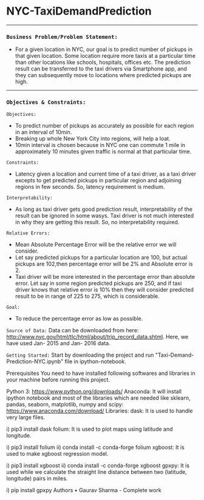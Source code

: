 # NYC-TaxiDemandPrediction
----
### `Business Problem/Problem Statement:`
* For a given location in NYC, our goal is to predict number of pickups in that given location. Some location require more taxis at a particular time than other locations like schools, hospitals, offices etc. The prediction result can be transferred to the taxi drivers via Smartphone app, and they can subsequently move to locations where predicted pickups are high.
----
### `Objectives & Constraints:`
`Objectives:` 
* To predict number of pickups as accurately as possible for each region in an interval of 10min. 
* Breaking up whole New York City into regions, will help a loat.
* 10min interval is chosen because in NYC one can commute 1 mile in approximately 10 minutes given traffic is normal at that particular time.

`Constraints:`
* Latency given a location and current time of a taxi driver, as a taxi driver excepts to get predicted pickups in particular region and adjoining regions in few seconds. So, latency requirement is medium.

`Interpretability:`
* As long as taxi driver gets good prediction result, interpretability of the result can be ignored in some wasys. Taxi driver is not much interested in why they are getting this result. So, no interpretability required.

`Relative Errors:`
* Mean Absolute Percentage Error will be the relative error we will consider. 
* Let say predicted pickups for a particular location are 100, but actual pickups are 102,then percentage error will be 2% and Absolute error is 2. 
* Taxi driver will be more interested in the percentage error than absolute error. Let say in some region predicted pickups are 250, and if taxi driver knows that relative error is 10% then they will consider predicted result to be in range of 225 to 275, which is considerable.

`Goal:`
* To reduce the percentage error as low as possible.

`Source of Data:`
Data can be downloaded from here:
http://www.nyc.gov/html/tlc/html/about/trip_record_data.shtml. Here, we have used Jan- 2015 and Jan- 2016 data.

`Getting Started:`
Start by downloading the project and run "Taxi-Demand-Prediction-NYC.ipynb" file in ipython-notebook.

Prerequisites
You need to have installed following softwares and libraries in your machine before running this project.

Python 3: https://www.python.org/downloads/
Anaconda: It will install ipython notebook and most of the libraries which are needed like sklearn, pandas, seaborn, matplotlib, numpy and scipy: https://www.anaconda.com/download/
Libraries:
dask: It is used to handle very large files.

i) pip3 install dask
folium: It is used to plot maps using latitude and longitude.

i) pip3 install folium
ii) conda install -c conda-forge folium
xgboost: It is used to make xgboost regression model.

i) pip3 install xgboost
ii) conda install -c conda-forge xgboost
gpxpy: It is used while we calculate the straight line distance between two (latitude, longitude) pairs in miles.

i) pip install gpxpy
Authors
• Gaurav Sharma - Complete work


